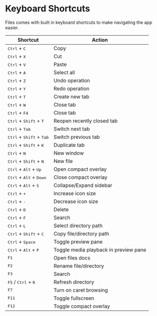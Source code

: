 # Keyboard Shortcuts

Files comes with built in keyboard shortcuts to make navigating the app easier.

|                      Shortcut                       |                Action                 |
| --------------------------------------------------- | ------------------------------------- |
| <kbd>Ctrl</kbd> + <kbd>C</kbd>                      | Copy |
| <kbd>Ctrl</kbd> + <kbd>X</kbd>                      | Cut |
| <kbd>Ctrl</kbd> + <kbd>V</kbd>                      | Paste |
| <kbd>Ctrl</kbd> + <kbd>A</kbd>                      | Select all |
| <kbd>Ctrl</kbd> + <kbd>Z</kbd>                      | Undo operation |
| <kbd>Ctrl</kbd> + <kbd>Y</kbd>                      | Redo operation |
| <kbd>Ctrl</kbd> + <kbd>T</kbd>                      | Create new tab |
| <kbd>Ctrl</kbd> + <kbd>W</kbd>                      | Close tab |
| <kbd>Ctrl</kbd> + <kbd>F4</kbd>                     | Close tab |
| <kbd>Ctrl</kbd> + <kbd>Shift</kbd> + <kbd>T</kbd>   | Reopen recently closed tab |
| <kbd>Ctrl</kbd> + <kbd>Tab</kbd>                    | Switch next tab |
| <kbd>Ctrl</kbd> + <kbd>Shift</kbd> + <kbd>Tab</kbd> | Switch previous tab |
| <kbd>Ctrl</kbd> + <kbd>Shift</kbd> + <kbd>K</kbd>   | Duplicate tab |
| <kbd>Ctrl</kbd> + <kbd>N</kbd>                      | New window |
| <kbd>Ctrl</kbd> + <kbd>Shift</kbd> + <kbd>N</kbd>   | New file |
| <kbd>Ctrl</kbd> + <kbd>Alt</kbd> + <kbd>Up</kbd>    | Open compact overlay |
| <kbd>Ctrl</kbd> + <kbd>Alt</kbd> + <kbd>Down</kbd>  | Close compact overlay |
| <kbd>Ctrl</kbd> + <kbd>Alt</kbd> + <kbd>S</kbd>     | Collapse/Expand sidebar |
| <kbd>Ctrl</kbd> + <kbd>+</kbd>                      | Increase icon size |
| <kbd>Ctrl</kbd> + <kbd>-</kbd>                      | Decrease icon size |
| <kbd>Ctrl</kbd> + <kbd>D</kbd>                      | Delete |
| <kbd>Ctrl</kbd> + <kbd>F</kbd>                      | Search |
| <kbd>Ctrl</kbd> + <kbd>L</kbd>                      | Select directory path |
| <kbd>Ctrl</kbd> + <kbd>Shift</kbd> + <kbd>C</kbd>   | Copy file/directory path |
| <kbd>Ctrl</kbd> + <kbd>Space</kbd>                      | Toggle preview pane |
| <kbd>Ctrl</kbd> + <kbd>Alt</kbd> + <kbd>P</kbd>     | Toggle media playback in preview pane |
| <kbd>F1</kbd>                                       | Open files docs |
| <kbd>F2</kbd>                                       | Rename file/directory |
| <kbd>F3</kbd>                                       | Search |
| <kbd>F5</kbd> / <kbd>Ctrl</kbd> + <kbd>R</kbd>      | Refresh directory |
| <kbd>F7</kbd>                                       | Turn on caret browsing |
| <kbd>F11</kbd>                                      | Toggle fullscreen |
| <kbd>F12</kbd>                                      | Toggle compact overlay |
